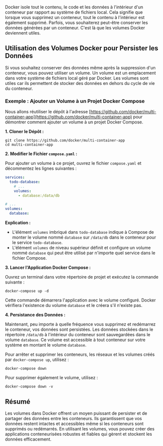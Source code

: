 Docker isole tout le contenu, le code et les données à l'intérieur d'un conteneur par rapport au système de fichiers local. Cela signifie que lorsque vous supprimez un conteneur, tout le contenu à l'intérieur est également supprimé. Parfois, vous souhaiterez peut-être conserver les données générées par un conteneur. C'est là que les volumes Docker deviennent utiles.

## Utilisation des Volumes Docker pour Persister les Données

Si vous souhaitez conserver des données même après la suppression d'un conteneur, vous pouvez utiliser un volume. Un volume est un emplacement dans votre système de fichiers local géré par Docker. Les volumes sont utiles car ils permettent de stocker des données en dehors du cycle de vie du conteneur.

### Exemple : Ajouter un Volume à un Projet Docker Compose

Nous allons réutiliser le dépôt à l'adresse [https://github.com/docker/multi-container-app](https://github.com/docker/multi-container-app) pour démontrer comment ajouter un volume à un projet Docker Compose.

**1. Cloner le Dépôt :**

   ```
   git clone https://github.com/docker/multi-container-app
   cd multi-container-app
   ```

**2. Modifier le Fichier `compose.yaml` :**

   Pour ajouter un volume à ce projet, ouvrez le fichier `compose.yaml` et décommentez les lignes suivantes :

   ```yaml
   services:
     todo-database:
       # ...
       volumes:
         - database:/data/db

   # ...
   volumes:
     database:
   ```

**Explication :**

   - L'élément `volumes` imbriqué dans `todo-database` indique à Compose de monter le volume nommé `database` sur `/data/db` dans le conteneur pour le service `todo-database`.
   - L'élément `volumes` de niveau supérieur définit et configure un volume nommé `database` qui peut être utilisé par n'importe quel service dans le fichier Compose.

**3. Lancer l'Application Docker Compose :**

   Ouvrez un terminal dans votre répertoire de projet et exécutez la commande suivante :
   ```
   docker-compose up -d
   ```

   Cette commande démarrera l'application avec le volume configuré. Docker vérifiera l'existence du volume `database` et le créera s'il n'existe pas.

**4. Persistance des Données :**

   Maintenant, peu importe à quelle fréquence vous supprimez et redémarrez le conteneur, vos données sont persistées. Les données stockées dans le répertoire `/data/db` à l'intérieur du conteneur sont sauvegardées dans le volume `database`. Ce volume est accessible à tout conteneur sur votre système en montant le volume `database`.

   Pour arrêter et supprimer les conteneurs, les réseaux et les volumes créés par `docker-compose up`, utilisez :
   ```
   docker-compose down
   ```

   Pour supprimer également le volume, utilisez :
   ```
   docker-compose down -v
   ```

## Résumé

Les volumes dans Docker offrent un moyen puissant de persister et de partager des données entre les conteneurs. Ils garantissent que vos données restent intactes et accessibles même si les conteneurs sont supprimés ou redémarrés. En utilisant les volumes, vous pouvez créer des applications conteneurisées robustes et fiables qui gèrent et stockent les données efficacement.
